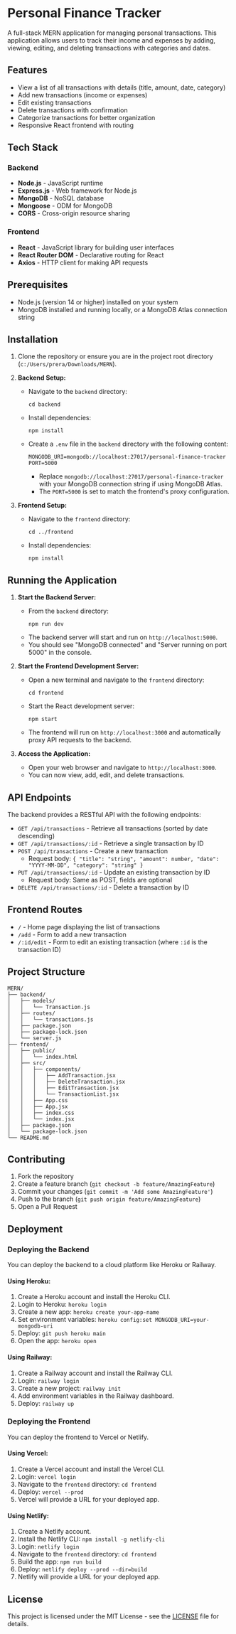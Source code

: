 # Personal Finance Tracker

A full-stack MERN application for managing personal transactions. This application allows users to track their income and expenses by adding, viewing, editing, and deleting transactions with categories and dates.

## Features

- View a list of all transactions with details (title, amount, date, category)
- Add new transactions (income or expenses)
- Edit existing transactions
- Delete transactions with confirmation
- Categorize transactions for better organization
- Responsive React frontend with routing

## Tech Stack

### Backend

- **Node.js** - JavaScript runtime
- **Express.js** - Web framework for Node.js
- **MongoDB** - NoSQL database
- **Mongoose** - ODM for MongoDB
- **CORS** - Cross-origin resource sharing

### Frontend

- **React** - JavaScript library for building user interfaces
- **React Router DOM** - Declarative routing for React
- **Axios** - HTTP client for making API requests

## Prerequisites

- Node.js (version 14 or higher) installed on your system
- MongoDB installed and running locally, or a MongoDB Atlas connection string

## Installation

1. Clone the repository or ensure you are in the project root directory (`c:/Users/prera/Downloads/MERN`).

2. **Backend Setup:**

   - Navigate to the `backend` directory:
     ```
     cd backend
     ```
   - Install dependencies:
     ```
     npm install
     ```
   - Create a `.env` file in the `backend` directory with the following content:
     ```
     MONGODB_URI=mongodb://localhost:27017/personal-finance-tracker
     PORT=5000
     ```
     - Replace `mongodb://localhost:27017/personal-finance-tracker` with your MongoDB connection string if using MongoDB Atlas.
     - The `PORT=5000` is set to match the frontend's proxy configuration.

3. **Frontend Setup:**
   - Navigate to the `frontend` directory:
     ```
     cd ../frontend
     ```
   - Install dependencies:
     ```
     npm install
     ```

## Running the Application

1. **Start the Backend Server:**

   - From the `backend` directory:
     ```
     npm run dev
     ```
   - The backend server will start and run on `http://localhost:5000`.
   - You should see "MongoDB connected" and "Server running on port 5000" in the console.

2. **Start the Frontend Development Server:**

   - Open a new terminal and navigate to the `frontend` directory:
     ```
     cd frontend
     ```
   - Start the React development server:
     ```
     npm start
     ```
   - The frontend will run on `http://localhost:3000` and automatically proxy API requests to the backend.

3. **Access the Application:**
   - Open your web browser and navigate to `http://localhost:3000`.
   - You can now view, add, edit, and delete transactions.

## API Endpoints

The backend provides a RESTful API with the following endpoints:

- `GET /api/transactions` - Retrieve all transactions (sorted by date descending)
- `GET /api/transactions/:id` - Retrieve a single transaction by ID
- `POST /api/transactions` - Create a new transaction
  - Request body: `{ "title": "string", "amount": number, "date": "YYYY-MM-DD", "category": "string" }`
- `PUT /api/transactions/:id` - Update an existing transaction by ID
  - Request body: Same as POST, fields are optional
- `DELETE /api/transactions/:id` - Delete a transaction by ID

## Frontend Routes

- `/` - Home page displaying the list of transactions
- `/add` - Form to add a new transaction
- `/:id/edit` - Form to edit an existing transaction (where `:id` is the transaction ID)

## Project Structure

```
MERN/
├── backend/
│   ├── models/
│   │   └── Transaction.js
│   ├── routes/
│   │   └── transactions.js
│   ├── package.json
│   ├── package-lock.json
│   └── server.js
├── frontend/
│   ├── public/
│   │   └── index.html
│   ├── src/
│   │   ├── components/
│   │   │   ├── AddTransaction.jsx
│   │   │   ├── DeleteTransaction.jsx
│   │   │   ├── EditTransaction.jsx
│   │   │   └── TransactionList.jsx
│   │   ├── App.css
│   │   ├── App.jsx
│   │   ├── index.css
│   │   └── index.jsx
│   ├── package.json
│   └── package-lock.json
└── README.md
```

## Contributing

1. Fork the repository
2. Create a feature branch (`git checkout -b feature/AmazingFeature`)
3. Commit your changes (`git commit -m 'Add some AmazingFeature'`)
4. Push to the branch (`git push origin feature/AmazingFeature`)
5. Open a Pull Request

## Deployment

### Deploying the Backend

You can deploy the backend to a cloud platform like Heroku or Railway.

#### Using Heroku:

1. Create a Heroku account and install the Heroku CLI.
2. Login to Heroku: `heroku login`
3. Create a new app: `heroku create your-app-name`
4. Set environment variables: `heroku config:set MONGODB_URI=your-mongodb-uri`
5. Deploy: `git push heroku main`
6. Open the app: `heroku open`

#### Using Railway:

1. Create a Railway account and install the Railway CLI.
2. Login: `railway login`
3. Create a new project: `railway init`
4. Add environment variables in the Railway dashboard.
5. Deploy: `railway up`

### Deploying the Frontend

You can deploy the frontend to Vercel or Netlify.

#### Using Vercel:

1. Create a Vercel account and install the Vercel CLI.
2. Login: `vercel login`
3. Navigate to the `frontend` directory: `cd frontend`
4. Deploy: `vercel --prod`
5. Vercel will provide a URL for your deployed app.

#### Using Netlify:

1. Create a Netlify account.
2. Install the Netlify CLI: `npm install -g netlify-cli`
3. Login: `netlify login`
4. Navigate to the `frontend` directory: `cd frontend`
5. Build the app: `npm run build`
6. Deploy: `netlify deploy --prod --dir=build`
7. Netlify will provide a URL for your deployed app.

## License

This project is licensed under the MIT License - see the [LICENSE](LICENSE) file for details.
